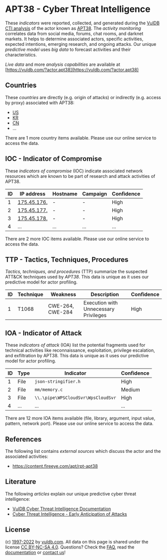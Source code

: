 # APT38 - Cyber Threat Intelligence

These _indicators_ were reported, collected, and generated during the [VulDB CTI analysis](https://vuldb.com/?kb.cti) of the actor known as [APT38](https://vuldb.com/?actor.apt38). The _activity monitoring_ correlates data from social media, forums, chat rooms, and darknet markets. It helps to determine associated actors, specific activities, expected intentions, emerging research, and ongoing attacks. Our unique _predictive model_ uses _big data_ to forecast activities and their characteristics.

_Live data_ and more _analysis capabilities_ are available at [https://vuldb.com/?actor.apt38](https://vuldb.com/?actor.apt38)

## Countries

These _countries_ are directly (e.g. origin of attacks) or indirectly (e.g. access by proxy) associated with APT38:

* [US](https://vuldb.com/?country.us)
* [KR](https://vuldb.com/?country.kr)
* [CN](https://vuldb.com/?country.cn)
* ...

There are 1 more country items available. Please use our online service to access the data.

## IOC - Indicator of Compromise

These _indicators of compromise_ (IOC) indicate associated network resources which are known to be part of research and attack activities of APT38.

ID | IP address | Hostname | Campaign | Confidence
-- | ---------- | -------- | -------- | ----------
1 | [175.45.176.](https://vuldb.com/?ip.175.45.176.) | - | - | High
2 | [175.45.177.](https://vuldb.com/?ip.175.45.177.) | - | - | High
3 | [175.45.178.](https://vuldb.com/?ip.175.45.178.) | - | - | High
4 | ... | ... | ... | ...

There are 2 more IOC items available. Please use our online service to access the data.

## TTP - Tactics, Techniques, Procedures

_Tactics, techniques, and procedures_ (TTP) summarize the suspected ATT&CK techniques used by _APT38_. This data is unique as it uses our predictive model for actor profiling.

ID | Technique | Weakness | Description | Confidence
-- | --------- | -------- | ----------- | ----------
1 | T1068 | CWE-264, CWE-284 | Execution with Unnecessary Privileges | High

## IOA - Indicator of Attack

These _indicators of attack_ (IOA) list the potential fragments used for technical activities like reconnaissance, exploitation, privilege escalation, and exfiltration by APT38. This data is unique as it uses our predictive model for actor profiling.

ID | Type | Indicator | Confidence
-- | ---- | --------- | ----------
1 | File | `json-stringifier.h` | High
2 | File | `mm/memory.c` | Medium
3 | File | `\\.\pipe\WPSCloudSvr\WpsCloudSvr` | High
4 | ... | ... | ...

There are 12 more IOA items available (file, library, argument, input value, pattern, network port). Please use our online service to access the data.

## References

The following list contains _external sources_ which discuss the actor and the associated activities:

* https://content.fireeye.com/apt/rpt-apt38

## Literature

The following _articles_ explain our unique predictive cyber threat intelligence:

* [VulDB Cyber Threat Intelligence Documentation](https://vuldb.com/?kb.cti)
* [Cyber Threat Intelligence - Early Anticipation of Attacks](https://www.scip.ch/en/?labs.20201022)

## License

(c) [1997-2022](https://vuldb.com/?kb.changelog) by [vuldb.com](https://vuldb.com/?kb.about). All data on this page is shared under the license [CC BY-NC-SA 4.0](https://creativecommons.org/licenses/by-nc-sa/4.0/). Questions? Check the [FAQ](https://vuldb.com/?kb.faq), read the [documentation](https://vuldb.com/?kb) or [contact us](https://vuldb.com/?contact)!
